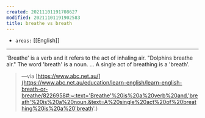 ```yaml
---
created: 20211101191708627
modified: 20211101191902583
title: breathe vs breath
---
```


- `areas:` [[English]]

---

'Breathe' is a verb and it refers to the act of inhaling air.
"Dolphins breathe air." The word 'breath' is a noun. ... A single act of breathing is a 'breath'.

> —via [https://www.abc.net.au/](https://www.abc.net.au/education/learn-english/learn-english-breath-or-breathe/8226958#:~:text='Breathe'%20is%20a%20verb%20and,'breath'%20is%20a%20noun.&text=A%20single%20act%20of%20breathing%20is%20a%20'breath'.)
